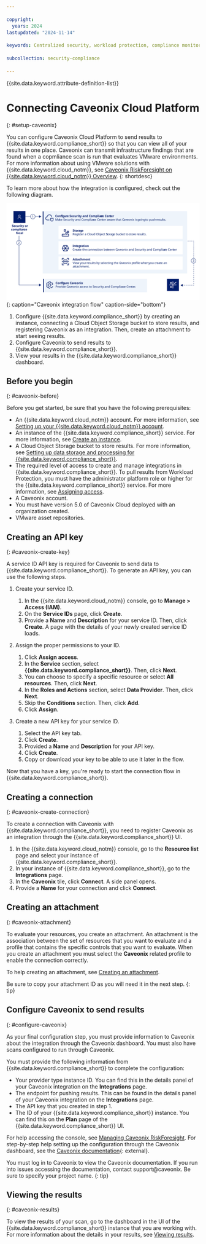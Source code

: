 ```yaml
---

copyright:
  years: 2024
lastupdated: "2024-11-14"

keywords: Centralized security, workload protection, compliance monitoring, compliance, scan, sysdig, multicloud, multi-cloud, azure, amazon, aws

subcollection: security-compliance

---
```


{{site.data.keyword.attribute-definition-list}}

# Connecting Caveonix Cloud Platform
{: #setup-caveonix}

You can configure Caveonix Cloud Platform to send results to {{site.data.keyword.compliance_short}} so that you can view all of your results in one place. Caveonix can transmit infrastructure findings that are found when a copmliance scan is run that evaluates VMware environments. For more information about using VMware solutions with {{site.data.keyword.cloud_notm}}, see [Caveonix RiskForesight on {{site.data.keyword.cloud_notm}} Overview](/docs/vmwaresolutions?topic=vmwaresolutions-caveonix_considerations).
{: shortdesc}

To learn more about how the integration is configured, check out the following diagram.

![The image shows the sequence of events that a user follows as part of setting up the integration.](../images/caveonix.svg){: caption="Caveonix integration flow" caption-side="bottom"}

1. Configure {{site.data.keyword.compliance_short}} by creating an instance, connecting a Cloud Object Storage bucket to store results, and registering Caveonix as an integration. Then, create an attachment to start seeing results.
2. Configure Caveonix to send results to {{site.data.keyword.compliance_short}}.
3. View your results in the {{site.data.keyword.compliance_short}} dashboard.


## Before you begin
{: #caveonix-before}

Before you get started, be sure that you have the following prerequisites:

* An {{site.data.keyword.cloud_notm}} account. For more information, see [Setting up your {{site.data.keyword.cloud_notm}} account](/docs/account?topic=account-account-getting-started).
* An instance of the {{site.data.keyword.compliance_short}} service. For more information, see [Create an instance](/docs/security-compliance?topic=security-compliance-getting-started).
* A Cloud Object Storage bucket to store results. For more information, see [Setting up data storage and processing for {{site.data.keyword.compliance_short}}](/docs/security-compliance?topic=security-compliance-storage).
* The required level of access to create and manage integrations in {{site.data.keyword.compliance_short}}. To pull results from Workload Protection, you must have the administrator platform role or higher for the {{site.data.keyword.compliance_short}} service. For more information, see [Assigning access](/docs/security-compliance?topic=security-compliance-access-management).
* A Caveonix account.
* You must have version 5.0 of Caveonix Cloud deployed with an organization created.
* VMware asset repositories.

## Creating an API key
{: #caveonix-create-key}

A service ID API key is required for Caveonix to send data to {{site.data.keyword.compliance_short}}. To generate an API key, you can use the following steps.

1. Create your service ID.

	1. In the {{site.data.keyword.cloud_notm}} console, go to **Manage > Access (IAM)**.
	2. On the **Service IDs** page, click **Create**.
	3. Provide a **Name** and **Description** for your service ID. Then, click **Create**. A page with the details of your newly created service ID loads.

2. Assign the proper permissions to your ID.

	1. Click **Assign access**.
	2. In the **Service** section, select **{{site.data.keyword.compliance_short}}**. Then, click **Next**.
	3. You can choose to specify a specific resource or select **All resources**. Then, click **Next**.
	4. In the **Roles and Actions** section, select **Data Provider**. Then, click **Next**.
	5. Skip the **Conditions** section. Then, click **Add**.
	6. Click **Assign**.

3. Create a new API key for your service ID.

	1. Select the API key tab.
	2. Click **Create**.
	3. Provided a **Name** and **Description** for your API key.
	4. Click **Create**.
	5. Copy or download your key to be able to use it later in the flow.

Now that you have a key, you're ready to start the connection flow in {{site.data.keyword.compliance_short}}.

## Creating a connection
{: #caveonix-create-connection}

To create a connection with Caveonix with {{site.data.keyword.compliance_short}}, you need to register Caveonix as an integration through the {{site.data.keyword.compliance_short}} UI.

1. In the {{site.data.keyword.cloud_notm}} console, go to the **Resource list** page and select your instance of {{site.data.keyword.compliance_short}}.
2. In your instance of {{site.data.keyword.compliance_short}}, go to the **Integrations** page.
3. In the **Caveonix** tile, click **Connect**. A side panel opens.
4. Provide a **Name** for your connection and click **Connect**.

## Creating an attachment
{: #caveonix-attachment}

To evaluate your resources, you create an attachment. An attachment is the association between the set of resources that you want to evaluate and a profile that contains the specific controls that you want to evaluate. When you create an attachment you must select the **Caveonix** related profile to enable the connection correctly.

To help creating an attachment, see [Creating an attachment](/docs/security-compliance?topic=security-compliance-attachments).

Be sure to copy your attachment ID as you will need it in the next step.
{: tip}

## Configure Caveonix to send results
{: #configure-caveonix}

As your final configuration step, you must provide information to Caveonix about the integration through the Caveonix dashboard. You must also have scans configured to run through Caveonix.

You must provide the following information from {{site.data.keyword.compliance_short}} to complete the configuration:

* Your provider type instance ID. You can find this in the details panel of your Caveonix integration on the **Integrations** page.
* The endpoint for pushing results. This can be found in the details panel of your Caveonix integration on the **Integrations** page.
* The API key that you created in step 1.
* The ID of your {{site.data.keyword.compliance_short}} instance. You can find this on the **Plan** page of the {{site.data.keyword.compliance_short}} UI.

For help accessing the console, see [Managing Caveonix RiskForesight](/docs/vmwaresolutions?topic=vmwaresolutions-managingcaveonix). For step-by-step help setting up the configuration through the Caveonix dashboard, see the [Caveonix documentation](https://support.caveonix.com/hc/en-us/articles/19326049643281-Caveonix-Cloud-Integration-with-IBM-Cloud-SCC){: external}. 

You must log in to Caveonix to view the Caveonix documentation. If you run into issues accessing the documentation, contact support@caveonix. Be sure to specify your project name.
{: tip}


## Viewing the results
{: #caveonix-results}

To view the results of your scan, go to the dashboard in the UI of the {{site.data.keyword.compliance_short}} instance that you are working with. For more information about the details in your results, see [Viewing results](/docs/security-compliance?topic=security-compliance-results).

